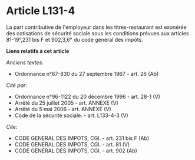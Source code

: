 # Article L131-4

La part contributive de l'employeur dans les titres-restaurant est exonérée des cotisations de sécurité sociale sous les
conditions prévues aux articles 81-19°,231 bis F et 902,3,6° du code général des impôts.

**Liens relatifs à cet article**

_Anciens textes_:

  - Ordonnance n°67-830 du 27 septembre 1967 - art. 26 (Ab)

_Cité par_:

  - Ordonnance n°96-1122 du 20 décembre 1996 - art. 28-1 (V)
  - Arrêté du 25 juillet 2005 - art. ANNEXE (V)
  - Arrêté du 5 mai 2006 - art. ANNEXE (V)
  - Code de la sécurité sociale. - art. L133-4-3 (V)

_Cite_:

  - CODE GENERAL DES IMPOTS, CGI. - art. 231 bis F (Ab)
  - CODE GENERAL DES IMPOTS, CGI. - art. 81 (V)
  - CODE GENERAL DES IMPOTS, CGI. - art. 902 (Ab)
